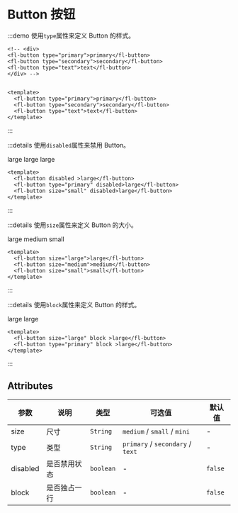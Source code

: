 # Button 按钮

:::demo 使用`type`属性来定义 Button 的样式。
  ```vue
<!-- <div>
  <fl-button type="primary">primary</fl-button>
  <fl-button type="secondary">secondary</fl-button>
  <fl-button type="text">text</fl-button>
</div> -->


  <template>
    <fl-button type="primary">primary</fl-button>
    <fl-button type="secondary">secondary</fl-button>
    <fl-button type="text">text</fl-button>
  </template>
  ```
:::

:::details 使用`disabled`属性来禁用 Button。
<div>
  <fl-button disabled >large</fl-button>
  <fl-button type="primary" disabled>large</fl-button>
  <fl-button size="small" disabled>large</fl-button>
</div>

  ```vue
  <template>
    <fl-button disabled >large</fl-button>
    <fl-button type="primary" disabled>large</fl-button>
    <fl-button size="small" disabled>large</fl-button>
  </template>
  ```
:::

:::details 使用`size`属性来定义 Button 的大小。
<div>
  <fl-button size="large">large</fl-button>
  <fl-button size="medium">medium</fl-button>
  <fl-button size="small">small</fl-button>
</div>

  ```vue
  <template>
    <fl-button size="large">large</fl-button>
    <fl-button size="medium">medium</fl-button>
    <fl-button size="small">small</fl-button>
  </template>
  ```
:::

:::details 使用`block`属性来定义 Button 的样式。
<div>
  <fl-button size="large" block >large</fl-button>
  <fl-button type="primary" block >large</fl-button>
</div>

  ```vue
  <template>
    <fl-button size="large" block >large</fl-button>
    <fl-button type="primary" block >large</fl-button>
  </template>
  ```
:::

## Attributes

|参数|说明|类型|可选值|默认值|
|---|---|---|---|---|
|size|尺寸|`String`|`medium` / `small` / `mini`|-|
|type|类型|`String`|`primary` / `secondary` / `text`|-|
|disabled|是否禁用状态|`boolean`|-|`false`|
|block|是否独占一行|`boolean`|-|`false`|
